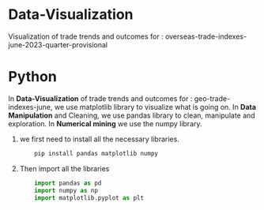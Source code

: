 # Data-Visualization
 Visualization of trade trends and outcomes for :  overseas-trade-indexes-june-2023-quarter-provisional


 # Python

 In **Data-Visualization** of trade trends and outcomes for : geo-trade-indexes-june, we use matplotlib library to visualize what is going on.
 In **Data Manipulation** and Cleaning, we use pandas library to clean, manipulate and exploration.
 In **Numerical mining** we use the numpy library.

1. we first need to install all the necessary libraries.
    ```cmd
        pip install pandas matplotlib numpy
    ```


2. Then import all the libraries
    ```python
        import pandas as pd
        import numpy as np
        import matplotlib.pyplot as plt
    ```

